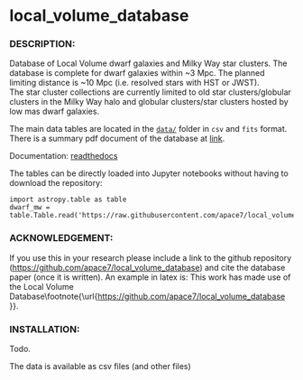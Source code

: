 # **local_volume_database** 

### DESCRIPTION:

Database of Local Volume dwarf galaxies and Milky Way star clusters. The database is complete for dwarf galaxies within ~3 Mpc. 
The planned limiting distance is ~10 Mpc (i.e. resolved stars with HST or JWST).  
The star cluster collections are currently limited to old star clusters/globular clusters in the Milky Way halo and globular clusters/star clusters hosted by low mas dwarf galaxies.

The main data tables are located in the [`data/`](data/) folder in `csv` and `fits` format. 
There is a summary pdf document of the database at [link](https://github.com/apace7/local_volume_database/blob/main/table/lvdb_table.pdf).

Documentation: [readthedocs](https://local-volume-database.readthedocs.io/en/latest/index.html)

The tables can be directly loaded into Jupyter notebooks without having to download the repository:

    import astropy.table as table
    dwarf_mw = table.Table.read('https://raw.githubusercontent.com/apace7/local_volume_database/main/data/dwarf_mw.csv')


### ACKNOWLEDGEMENT:

If you use this in your research please include a link to the github repository (https://github.com/apace7/local_volume_database) and cite the database paper (once it is written). 
An example in latex is: This work has made use of the Local Volume Database\footnote{\url{https://github.com/apace7/local_volume_database }}.

### INSTALLATION:
Todo.

The data is available as csv files (and other files)
